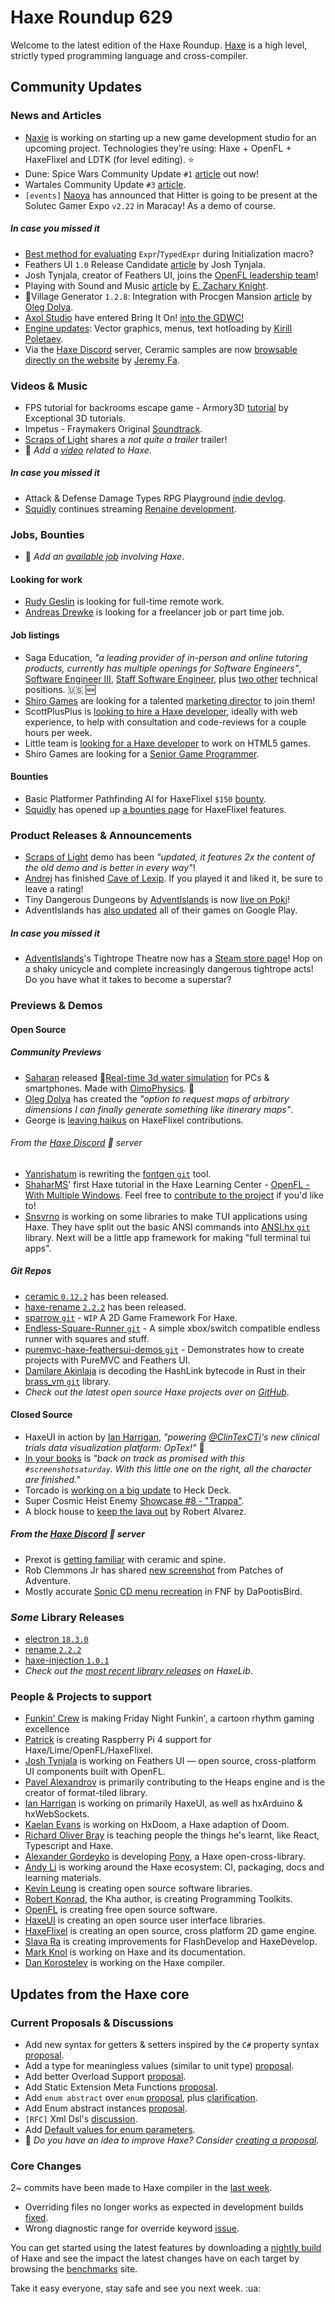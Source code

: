 [_template]: ../templates/roundup.html
[date]: / "2022-05-26 09:29:00"
[modified]: / "2022-05-26 10:04:00"
[published]: / "2022-05-26 12:00:00"
[description]: / "The latest news covering the Haxe community, featuring upcoming talks, the latest HaxeLib releases, game previews and lots more!"
[author]: https://twitter.com/teormech "Alexander Hohlov"
[contributor]: https://twitter.com/skial "Skial"

# Haxe Roundup 629

Welcome to the latest edition of the Haxe Roundup. [Haxe](http://haxe.org/?ref=haxe.io) is a high level, strictly typed programming language and cross-compiler.

## Community Updates

### News and Articles

- [Naxie](https://twitter.com/NaxeCode/status/1528644330595811328) is working on starting up a new game development studio for an upcoming project. Technologies they're using: Haxe + OpenFL + HaxeFlixel and LDTK (for level editing). :star:
- Dune: Spice Wars Community Update `#1` [article](https://store.steampowered.com/news/app/1605220/view/3226278286753805585) out now!
- Wartales Community Update `#3` [article](https://store.steampowered.com/news/app/1527950/view/3191375239922134718).
- `[events]` [Naoya](https://twitter.com/RoyalityKnight/status/1528385640148131841) has announced that Hitter is going to be present at the Solutec Gamer Expo `v2.22` in Maracay! As a demo of course.

##### _In case you missed it_

- [Best method for evaluating](https://community.haxe.org/t/best-method-for-evaluating-expr-typedexpr-during-initialization-macro/3540?u=skial) `Expr`/`TypedExpr` during Initialization macro?
- Feathers UI `1.0` Release Candidate [article](https://feathersui.com/blog/2022/05/13/feathers-ui-release-candidate.html) by Josh Tynjala.
- Josh Tynjala, creator of Feathers UI, joins the [OpenFL leadership team](https://feathersui.com/blog/2022/05/13/josh-tynjala-joins-openfl-project-leadership)!
- Playing with Sound and Music [article](https://ezknight.net/2022/05/17/playing-with-sound-and-music/) by [E. Zachary Knight](https://twitter.com/ezknight/status/1526386362018152450).
- 🏡Village Generator `1.2.8`: Integration with Procgen Mansion [article](https://www.patreon.com/posts/66544756) by [Oleg Dolya](https://twitter.com/watawatabou/status/1526836901558505474).
- [Axol Studio](https://twitter.com/AxolStudio/status/1526906049919344644) have entered Bring It On! [into the GDWC!](https://thegdwc.com/games/bring-it-on)
- [Engine updates](https://kircode.com/en/post/engine-updates-vector-graphics-menus-text-hotloading): Vector graphics, menus, text hotloading by [Kirill Poletaev](https://twitter.com/kircode/status/1526595067703615488).
- Via the [Haxe Discord] server, Ceramic samples are now [browsable directly on the website](https://ceramic-engine.com/examples/) by [Jeremy Fa](https://discord.com/channels/162395145352904705/162664383082790912/976593724484223007).

### Videos & Music

- FPS tutorial for backrooms escape game - Armory3D [tutorial](https://www.youtube.com/watch?v=6hLDVmugm_U&widget_referrer=haxe.io) by Exceptional 3D tutorials.
- Impetus - Fraymakers Original [Soundtrack](https://www.youtube.com/watch?v=PhuuD-WO4ig&widget_referrer=haxe.io).
- [Scraps of Light](https://twitter.com/joelgervasi/status/1529183366054125570) shares a _not quite a trailer_ trailer!
- :memo: _Add a [video](https://github.com/skial/haxe.io/labels/video) related to Haxe_.

##### _In case you missed it_

- Attack & Defense Damage Types RPG Playground [indie devlog](https://www.youtube.com/watch?v=QZZyJix4SFk&widget_referrer=haxe.io).
- [Squidly](https://twitter.com/squuuidly/status/1524891676350861314) continues streaming [Renaine development](https://www.twitch.tv/videos/1482270258).

### Jobs, Bounties

- :memo: _Add an [available job](https://github.com/skial/haxe.io/labels/jobs) involving Haxe_.

#### Looking for work

- [Rudy Geslin](https://github.com/kLabz) is looking for full-time remote work.
- [Andreas Drewke](https://twitter.com/andreas_drewke/status/1388457246275821571) is looking for a freelancer job or part time job.

#### Job listings

- Saga Education, _"a leading provider of in-person and online tutoring products, currently has multiple openings for Software Engineers"_, [Software Engineer III](https://www.sagaeducation.org/careers?gh_jid=6026420002), [Staff Software Engineer](https://www.sagaeducation.org/careers?gh_jid=5973477002), plus [two other](https://github.com/skial/haxe.io/issues/974) technical positions. :us: :new:
- [Shiro Games](https://twitter.com/shirogames/status/1488530669257076745) are looking for a talented [marketing director](https://shirogames.com/jobs/marketing-director/) to join them!
- ScottPlusPlus is [looking to hire a Haxe developer](https://twitter.com/ScottPlusPlus/status/1485395961304129538), ideally with web experience, to help with consultation and code-reviews for a couple hours per week.
- Little team is [looking for a Haxe developer](https://gamedev.ru/job/forum/?id=264871) to work on HTML5 games.
- Shiro Games are looking for a [Senior Game Programmer](https://shirogames.com/jobs/senior-game-programmer/).

#### Bounties
- Basic Platformer Pathfinding AI for HaxeFlixel `$150` [bounty](https://github.com/chosencharacters/squidBounties/issues/5).
- [Squidly](https://twitter.com/squuuidly/status/1243925472121151488) has opened up [a bounties page](https://github.com/chosencharacters/squidBounties) for HaxeFlixel features.

### Product Releases & Announcements

- [Scraps of Light](https://twitter.com/joelgervasi/status/1528158034240983040) demo has been _"updated, it features 2x the content of the old demo and is better in every way"_!
- [Andrej](https://twitter.com/ohsat_games/status/1528509888950829056) has finished [Cave of Lexip](https://ohsat-andrej.itch.io/cave-of-lexip). If you played it and liked it, be sure to leave a rating!
- Tiny Dangerous Dungeons by [AdventIslands](https://twitter.com/AdventIslands/status/1527794657325088768) is now [live on Poki](https://poki.com/en/g/tiny-dangerous-dungeons)!
- AdventIslands has [also updated](https://twitter.com/AdventIslands/status/1529049025122557957) all of their games on Google Play.

##### _In case you missed it_

- [AdventIslands](https://twitter.com/AdventIslands/status/1526807139305627648)'s Tightrope Theatre now has a [Steam store page](https://store.steampowered.com/app/1891140/Tightrope_Theatre/)! Hop on a shaky unicycle and complete increasingly dangerous tightrope acts! Do you have what it takes to become a superstar? 

### Previews & Demos

#### Open Source

##### Community Previews

- [Saharan](https://twitter.com/shr_id/status/1527278070444351491) released 🌊[Real-time 3d water simulation](https://oimo.io/works/water3d/) for PCs & smartphones. Made with [OimoPhysics](https://github.com/saharan/OimoPhysics). :star2:
- [Oleg Dolya](https://twitter.com/watawatabou/status/1528757847386996737) has created the _"option to request maps of arbitrary dimensions I can finally generate something like itinerary maps"_.
- George is [leaving haikus](https://twitter.com/Geokureli/status/1529322911164682240) on HaxeFlixel contributions.

###### From the [Haxe Discord] :key: server

- [Yanrishatum](https://discord.com/channels/162395145352904705/501408700142059520/979051838504583178) is rewriting the [fontgen `git`](https://github.com/Yanrishatum/fontgen) tool.
- [ShaharMS](https://discord.com/channels/162395145352904705/162664383082790912/978109095607414856)' first Haxe tutorial in the Haxe Learning Center - [OpenFL - With Multiple Windows](https://spacebubble.io/haxe/?name=Multiple-Windows). Feel free to [contribute to the project](https://github.com/ShaharMS/spacebubble.io/tree/main/haxe) if you'd like to!
- [Snsvrno](https://discord.com/channels/162395145352904705/162664383082790912/979123032301903892) is working on some libraries to make TUI applications using Haxe. They have split out the basic ANSI commands into [ANSI.hx `git`](https://github.com/snsvrno/ansi-hx) library. Next will be a little app framework for making "full terminal tui apps".

##### _Git Repos_

- [ceramic `0.12.2`](https://github.com/ceramic-engine/ceramic/releases/tag/v0.12.2) has been released.
- [haxe-rename `2.2.2`](https://github.com/HaxeCheckstyle/haxe-rename/releases/tag/v2.2.2) has been released.
- [sparrow `git`](https://github.com/nevergarden/sparrow) - `WIP` A 2D Game Framework For Haxe.
- [Endless-Square-Runner `git`](https://github.com/K1lloByte/Endless-Square-Runner) - A simple xbox/switch compatible endless runner with squares and stuff.
- [puremvc-haxe-feathersui-demos `git`](https://github.com/feathersui/puremvc-haxe-feathersui-demos) - Demonstrates how to create projects with PureMVC and Feathers UI.
- [Damilare Akinlaja](https://twitter.com/FourEyedWiz/status/1529465705502068736) is decoding the HashLink bytecode in Rust in their [brass_vm `git`](https://github.com/darmie/brass_vm) library.
- _Check out the latest open source Haxe projects over on [GitHub][latest github]_.

#### Closed Source

- HaxeUI in action by [Ian Harrigan](https://twitter.com/IanHarrigan1982/status/1528009652805443585), _"powering [@ClinTexCTi](https://twitter.com/ClinTexCTi/)'s new clinical trials data visualization platform: OpTex!"_ :star2:
- [In your books](https://twitter.com/InyourbooksGame/status/1528108406816505858) is _"back on track as promised with this `#screenshotsaturday`. With this little one on the right, all the character are finished."_
- Torcado is [working on a big update](https://twitter.com/torcado/status/1528104879184543745) to Heck Deck.
- Super Cosmic Heist Enemy [Showcase #8 - "Trappa"](https://twitter.com/FierceCosmicArt/status/1528518886454398978).
- A block house to [keep the lava out](https://twitter.com/Rob1221dev/status/1529477403050921984) by Robert Alvarez.

##### From the [Haxe Discord] :key: server

- Prexot is [getting familiar](https://discord.com/channels/162395145352904705/853414608747364352/978805149365567489) with ceramic and spine.
- Rob Clemmons Jr has shared [new screenshot](https://discord.com/channels/162395145352904705/162664383082790912/978003079712624650) from Patches of Adventure.
- Mostly accurate [Sonic CD menu recreation](https://discord.com/channels/162395145352904705/162664383082790912/979200800331014195) in FNF by DaPootisBird.

### _Some_ Library Releases

- [electron `18.3.0`](https://lib.haxe.org/p/electron)
- [rename `2.2.2`](https://lib.haxe.org/p/rename)
- [haxe-injection `1.0.1`](https://lib.haxe.org/p/haxe-injection)
- _Check out the [most recent library releases](https://lib.haxe.org/recent/) on HaxeLib_.

### People & Projects to support

- [Funkin' Crew](https://ninja-muffin24.itch.io/funkin) is making Friday Night Funkin', a cartoon rhythm gaming excellence
- [Patrick](https://www.patreon.com/gepatto) is creating Raspberry Pi 4 support for Haxe/Lime/OpenFL/HaxeFlixel.
- [Josh Tynjala](https://github.com/sponsors/joshtynjala) is working on Feathers UI — open source, cross-platform UI components built with OpenFL.
- [Pavel Alexandrov](https://ko-fi.com/yanrishatum) is primarily contributing to the Heaps engine and is the creator of format-tiled library.
- [Ian Harrigan](https://github.com/sponsors/ianharrigan) is working on primarily HaxeUI, as well as hxArduino & hxWebSockets.
- [Kaelan Evans](https://github.com/sponsors/kevansevans) is working on HxDoom, a Haxe adaption of Doom.
- [Richard Oliver Bray](https://ko-fi.com/richardoliverbray) is teaching people the things he's learnt, like React, Typescript and Haxe.
- [Alexander Gordeyko](https://www.patreon.com/axgord) is developing [Pony](https://github.com/AxGord/Pony), a Haxe open-cross-library.
- [Andy Li](https://github.com/users/andyli/sponsorship) is working around the Haxe ecosystem: CI, packaging, docs and learning materials.
- [Kevin Leung](https://www.patreon.com/kevinresol) is creating open source software libraries.
- [Robert Konrad](https://www.patreon.com/RobDangerous), the Kha author, is creating Programming Toolkits.
- [OpenFL](https://www.patreon.com/openfl) is creating free open source software.
- [HaxeUI](https://www.patreon.com/haxeui) is creating an open source user interface libraries.
- [HaxeFlixel](https://www.patreon.com/haxeflixel) is creating an open source, cross platform 2D game engine.
- [Slava Ra](https://www.patreon.com/slavara) is creating improvements for FlashDevelop and HaxeDevelop.
- [Mark Knol](https://www.patreon.com/markknol) is working on Haxe and its documentation.
- [Dan Korostelev](https://www.patreon.com/nadako) is working on the Haxe compiler.

## Updates from the Haxe core

### Current Proposals & Discussions

- Add new syntax for getters & setters inspired by the `C#` property syntax [proposal](https://github.com/HaxeFoundation/haxe-evolution/pull/96).
- Add a type for meaningless values (similar to unit type) [proposal](https://github.com/HaxeFoundation/haxe-evolution/pull/95).
- Add better Overload Support [proposal](https://github.com/HaxeFoundation/haxe-evolution/pull/93).
- Add Static Extension Meta Functions [proposal](https://github.com/HaxeFoundation/haxe-evolution/pull/91).
- Add `enum abstract` over `enum` [proposal](https://github.com/HaxeFoundation/haxe-evolution/pull/87), plus [clarification](https://github.com/HaxeFoundation/haxe-evolution/pull/87#issuecomment-935339089).
- Add Enum abstract instances [proposal](https://github.com/HaxeFoundation/haxe-evolution/pull/86).
- `[RFC]` Xml Dsl's [discussion](https://github.com/HaxeFoundation/haxe-evolution/issues/60).
- Add [Default values for enum parameters](https://github.com/HaxeFoundation/haxe-evolution/issues/27).
- :memo: _Do you have an idea to improve Haxe? Consider [creating a proposal]._

### Core Changes

2~ commits have been made to Haxe compiler in the [last week].

- Overriding files no longer works as expected in development builds [fixed](https://github.com/HaxeFoundation/haxe/issues/10711).
- Wrong diagnostic range for override keyword [issue](https://github.com/HaxeFoundation/haxe/issues/10714).

You can get started using the latest features by downloading a [nightly build] of Haxe and see the impact the latest changes have on each target by browsing the [benchmarks] site.

Take it easy everyone, stay safe and see you next week. :ua:

[benchmarks]: https://benchs.haxe.org/
[nightly build]: http://build.haxe.org
[creating a proposal]: https://github.com/HaxeFoundation/haxe-evolution
[last week]: https://github.com/search?q=closed:2022-05-19..2022-05-26+org:haxefoundation+is:closed
[latest github]: https://github.com/search?o=desc&q=created:%22%3E+2022-05-19%22+language:Haxe&s=updated&type=Repositories
[Haxe Discord]: https://discordapp.com/invite/0uEuWH3spjck73Lo
[Armory Discord]: https://discord.com/invite/7jDud8R3dE
[OpenFL Discord]: https://discordapp.com/invite/tDgq8EE
[FeathersUI Discord]: https://discord.com/invite/SnJBC53
[Deepnight Discord]: https://discord.gg/xRMdA4er
